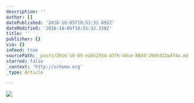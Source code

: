 ```yaml
---
description: ''
author: []
datePublished: '2016-10-05T10:51:32.892Z'
dateModified: '2016-10-05T10:51:32.320Z'
title: ''
publisher: {}
via: {}
inFeed: true
sourcePath: _posts/2016-10-05-ea85255d-a3f6-40ce-8884-2085422a4f4a.md
starred: false
_context: 'http://schema.org'
_type: Article

---
```

![](https://the-grid-user-content.s3-us-west-2.amazonaws.com/c3575cd4-8c71-4347-ae0a-bfdda86e51ba.png)